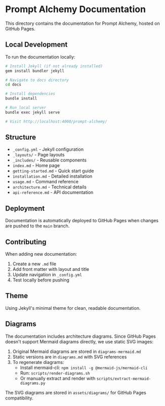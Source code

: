 # Prompt Alchemy Documentation

This directory contains the documentation for Prompt Alchemy, hosted on GitHub Pages.

## Local Development

To run the documentation locally:

```bash
# Install Jekyll (if not already installed)
gem install bundler jekyll

# Navigate to docs directory
cd docs

# Install dependencies
bundle install

# Run local server
bundle exec jekyll serve

# Visit http://localhost:4000/prompt-alchemy/
```

## Structure

- `_config.yml` - Jekyll configuration
- `_layouts/` - Page layouts
- `_includes/` - Reusable components
- `index.md` - Home page
- `getting-started.md` - Quick start guide
- `installation.md` - Detailed installation
- `usage.md` - Command reference
- `architecture.md` - Technical details
- `api-reference.md` - API documentation

## Deployment

Documentation is automatically deployed to GitHub Pages when changes are pushed to the `main` branch.

## Contributing

When adding new documentation:

1. Create a new `.md` file
2. Add front matter with layout and title
3. Update navigation in `_config.yml`
4. Test locally before pushing

## Theme

Using Jekyll's minimal theme for clean, readable documentation.

## Diagrams

The documentation includes architecture diagrams. Since GitHub Pages doesn't support Mermaid diagrams directly, we use static SVG images:

1. Original Mermaid diagrams are stored in `diagrams-mermaid.md`
2. Static versions are in `diagrams.md` with SVG references
3. To regenerate diagrams:
   - Install mermaid-cli: `npm install -g @mermaid-js/mermaid-cli`
   - Run: `scripts/render-diagrams.sh`
   - Or manually extract and render with `scripts/extract-mermaid-diagrams.py`

The SVG diagrams are stored in `assets/diagrams/` for GitHub Pages compatibility.